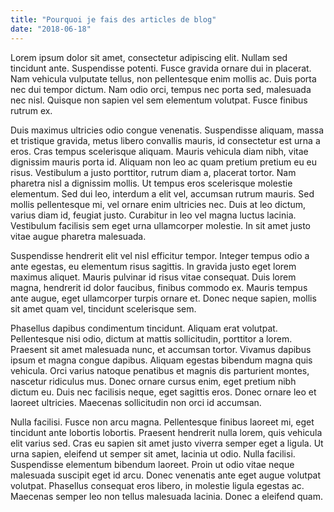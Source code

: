 ```yaml
---
title: "Pourquoi je fais des articles de blog"
date: "2018-06-18"
---
```


Lorem ipsum dolor sit amet, consectetur adipiscing elit. Nullam sed tincidunt ante. Suspendisse potenti. Fusce gravida ornare dui in placerat. Nam vehicula vulputate tellus, non pellentesque enim mollis ac. Duis porta nec dui tempor dictum. Nam odio orci, tempus nec porta sed, malesuada nec nisl. Quisque non sapien vel sem elementum volutpat. Fusce finibus rutrum ex.

Duis maximus ultricies odio congue venenatis. Suspendisse aliquam, massa et tristique gravida, metus libero convallis mauris, id consectetur est urna a eros. Cras tempus scelerisque aliquam. Mauris vehicula diam nibh, vitae dignissim mauris porta id. Aliquam non leo ac quam pretium pretium eu eu risus. Vestibulum a justo porttitor, rutrum diam a, placerat tortor. Nam pharetra nisl a dignissim mollis. Ut tempus eros scelerisque molestie elementum. Sed dui leo, interdum a elit vel, accumsan rutrum mauris. Sed mollis pellentesque mi, vel ornare enim ultricies nec. Duis at leo dictum, varius diam id, feugiat justo. Curabitur in leo vel magna luctus lacinia. Vestibulum facilisis sem eget urna ullamcorper molestie. In sit amet justo vitae augue pharetra malesuada.

Suspendisse hendrerit elit vel nisl efficitur tempor. Integer tempus odio a ante egestas, eu elementum risus sagittis. In gravida justo eget lorem maximus aliquet. Mauris pulvinar id risus vitae consequat. Duis lorem magna, hendrerit id dolor faucibus, finibus commodo ex. Mauris tempus ante augue, eget ullamcorper turpis ornare et. Donec neque sapien, mollis sit amet quam vel, tincidunt scelerisque sem.

Phasellus dapibus condimentum tincidunt. Aliquam erat volutpat. Pellentesque nisi odio, dictum at mattis sollicitudin, porttitor a lorem. Praesent sit amet malesuada nunc, et accumsan tortor. Vivamus dapibus ipsum et magna congue dapibus. Aliquam egestas bibendum magna quis vehicula. Orci varius natoque penatibus et magnis dis parturient montes, nascetur ridiculus mus. Donec ornare cursus enim, eget pretium nibh dictum eu. Duis nec facilisis neque, eget sagittis eros. Donec ornare leo et laoreet ultricies. Maecenas sollicitudin non orci id accumsan.

Nulla facilisi. Fusce non arcu magna. Pellentesque finibus laoreet mi, eget tincidunt ante lobortis lobortis. Praesent hendrerit nulla lorem, quis vehicula elit varius sed. Cras eu sapien sit amet justo viverra semper eget a ligula. Ut urna sapien, eleifend ut semper sit amet, lacinia ut odio. Nulla facilisi. Suspendisse elementum bibendum laoreet. Proin ut odio vitae neque malesuada suscipit eget id arcu. Donec venenatis ante eget augue volutpat volutpat. Phasellus consequat eros libero, in molestie ligula egestas ac. Maecenas semper leo non tellus malesuada lacinia. Donec a eleifend quam.
